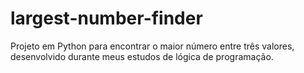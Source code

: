 # largest-number-finder
Projeto em Python para encontrar o maior número entre três valores, desenvolvido durante meus estudos de lógica de programação.
